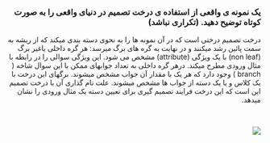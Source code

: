 <div dir="rtl">
  
  ### یک نمونه ی واقعی از استفاده ی درخت تصمیم در دنیای واقعی را به صورت کوتاه توضیح دهید. (تکراری نباشد)
  درخت تصمیم درختی است که در آن نمونه ها را به نحوی دسته بندی میکند که از ریشه به سمت پائین رشد میکنند و در نهایت به گره های برگ میرسد: هر گره داخلی یاغیر برگ (non leaf) با یک ویژگی (attribute) مشخص می شود. این ویژگی سوالی را در رابطه با مثال ورودی مطرح میکند. درهر گره داخلی به تعداد جوابهای ممکن با این سوال شاخه ( branch ) وجود دارد که هر یک با مقدار آن جواب مشخص میشوند. برگهای این درخت با یک کلاس و یا یک دسته از جواب ها مشخص میشوند. علت نام گذاری آن با درخت تصمیم این است که این درخت فرایند تصمیم گیری برای تعیین دسته یک مثال ورودی را نشان میدهد.
  
<br/>
  
  ![](https://github.com/semnan-university-ai/machine-learning-class/blob/main/excersiecs/mahyaghlmrz/10/1.PNG)
  
<br/>

</div>
